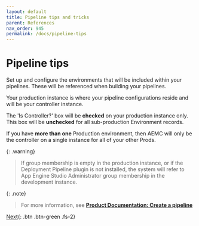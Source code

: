 ```yaml
---
layout: default
title: Pipeline tips and tricks
parent: References
nav_order: 945
permalink: /docs/pipeline-tips
---
```


# Pipeline tips

Set up and configure the environments that will be included within your pipelines. These will be referenced when building your pipelines.

Your production instance is where your pipeline configurations reside and will be your controller instance.

The 'Is Controller?' box will be **checked** on your production instance only. This box will be **unchecked** for all sub-production Environment records.

If you have **more than one** Production environment, then AEMC will only be the controller on a single instance for all of your other Prods. 

{: .warning}
> If group membership is empty in the production instance, or if the Deployment Pipeline plugin is not installed, the system will refer to App Engine Studio Administrator group membership in the development instance.

{: .note}
> For more information, see **[Product Documentation: Create a pipeline](https://docs.servicenow.com/csh?topicname=create-pipeline.html)**

[Next](/lab-aemc-utah/docs/docs){: .btn .btn-green .fs-2}